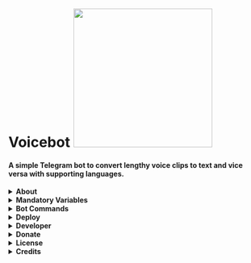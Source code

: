 <h1 align="left">
    <a target="_blank">
        Voicebot
        <img src="https://telegra.ph/file/a171e7b883533f40bb083.gif" width="275">
    </a>
</h1>

#### A simple Telegram bot to convert lengthy voice clips to text and vice versa with supporting languages.

<details>
    <summary><b>About</b></summary>
        <p align="left">
            🔰 Voicebot is a simple Telegram bot to convert lengthy voice clips to text and vice versa with supporting
            languages. Send a voice clip to the bot and it will convert it to text even if it is too long. You can also
            send pre-recorded voice to the bot and it will convert it to text.<br><br>
            🔰 Voicebot can also convert text to voice clips. Send text to the bot and it will convert it to the voice
            clip. (Please find the supporting languages in the bot itself)
    <br>
</details>
<details>
  <summary><b>Mandatory Variables</b></summary>
    <p align="left">

    API_HASH    -   Your API Hash from my.telegram.org
    APP_ID      -   Your APP ID from my.telegram.org
    BOT_TOKEN   -   Your bot token from @BotFather
    LOG_CHAT    -   the chat id where you want to send the logs - starting with -100
</>
</details>
<details>
  <summary><b>Bot Commands</b></summary>
    <p align="left">
    
    start - Start the bot
    help - Show this help message
    lang - Change the language
    
</>
</details>
<details>
    <summary><b>Deploy</b></summary>
    <p align="left"></p>
        <b><u>Deploy in VPS:</u></b>
        <ul>
            <li><strong>Open a Linux Terminal and Run the below commands ( Stage: 1 )</strong></li>
            <li><code>git clone https://github.com/hoihoi07/voicebot</code></li>
            <li><code>cd voicebot</code></li>
            <li>Create a <code>config.py</code> with the Mandatory variables (Refer sample_config.py) and save it in the bot directory.</li>
            <li><strong>Run the below commands in the same terminal ( Stage: 2 )</strong></li>
            <li><code>virtualenv -p python3 venv</code></li>
            <li><code>. ./venv/bin/activate</code></li>
            <li><code>pip3 install -r requirements.txt</code></li>
            <li><code>python3 bot.py</code></li>
        </ul>
        <b><u>Deploy in Heroku</u></b>
        <ul>
            <li><strong>Click the below button to deploy the bot in Heroku</strong></li>
            <a href="https://heroku.com/deploy?template=https://github.com/hoihoi07/voicebot">
            <img height="30px" src="https://img.shields.io/badge/Deploy%20To%20Heroku-blueviolet?style=for-the-badge&logo=heroku">
        </a>
        </ul>
</details>
<details>
  <summary><b>Developer</b></summary>
    <p align="left">
        <img alt="GPL3" src ="https://c.tenor.com/10Zdx_RXqgcAAAAC/programming-crazy.gif" width="260px" style="max-width:100%;"/><br>
            <a href="https://t.me/space4renjith"><img src="https://img.shields.io/badge/Renjith-Mangal-orange" height="24">
        </a>&nbsp;
            <a href="https://t.me/rmprojects"><img src="https://img.shields.io/badge/Updates-Channel-orange" height="24">
        </a>
</p>
</details>
<details>
    <summary><b>Donate</b></summary>
    <p align="left"><br>
    <b>Buy me a cup of coffee for the works !</b><br>
    <img src="https://telegra.ph/file/b926b7e8ea84826d81d8a.png" width="260px" style="max-width:100%;"/><br><br>
      <a href="https://www.paypal.me/space4renjith" target="_blank">
        <img src="https://img.shields.io/badge/Donate-Me-blueviolet?style=for-the-badge&logo=paypal">
    </a>
</p>
</details>
<details>
  <summary><b>License</b></summary>
    <p align="left">
    <a href="https://choosealicense.com/licenses/gpl-3.0/">
        <img src="https://img.shields.io/badge/License-GPLv3-blueviolet?style=for-the-badge&logo=gplv3">
    </a>
</p>
</details>
<details>
  <summary><b>Credits</b></summary>
    <p align="left">
      <a href="https://github.com/pyrogram/pyrogram">
        <img src="https://img.shields.io/badge/PYROGRAM-FRAMEWORK-orange" height="32.8">
    </a>&nbsp;&nbsp;&nbsp;&nbsp;&nbsp;&nbsp;&nbsp;&nbsp;
    <a href="https://pypi.org/project/pydub/">
        <img src="https://img.shields.io/badge/Pydub-Library-orange" height="32.8">
    </a><br>
    <a href="https://pypi.org/project/SpeechRecognition/">
        <img src="https://img.shields.io/badge/Speech-Recognition-orange" height="32.8">
    </a>&nbsp;&nbsp;
    <a href="https://pypi.org/project/gTTS/">
        <img src="https://img.shields.io/badge/Google-Text%20to%20Speech-orange" height="32.8">
    </a>
</p>
</details>
